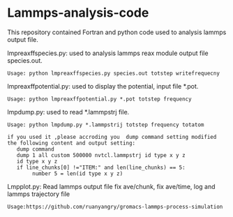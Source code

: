 # Lammps-analysis-code
This repository contained Fortran and python code used to analysis lammps output file.

lmpreaxffspecies.py: used to analysis lammps reax module output file species.out.  

    Usage: python lmpreaxffspecies.py species.out totstep writefrequecny
         
lmpreaxffpotential.py: used to display the potential, input file *.pot.  
    
    Usage: python lmpreaxffpotential.py *.pot totstep frequency
  
lmpdump.py: used to read *.lammpstrj file.   
  
    Usage: python lmpdump.py *.lammpstrij totstep frequency totatom
    
    if you used it ,please accroding you  dump command setting modified the following content and output setting:
       dump command
       dump 1 all custom 500000 nvtcl.lammpstrj id type x y z
       id type x y z
       if line_chunks[0] !="ITEM:" and len(line_chunks) == 5:
            number 5 = len(id type x y z)
            
Lmpplot.py: Read lammps output file fix ave/chunk, fix ave/time, log and lammps trajectory file

    Usage:https://github.com/ruanyangry/gromacs-lammps-process-simulation  
    




